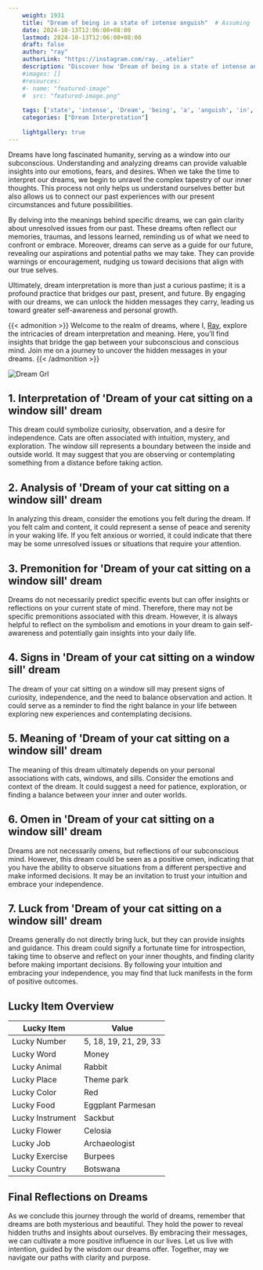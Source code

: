 ```yaml
---
    weight: 1931
    title: "Dream of being in a state of intense anguish"  # Assuming 'title' column exists
    date: 2024-10-13T12:06:00+08:00
    lastmod: 2024-10-13T12:06:00+08:00
    draft: false
    author: "ray"
    authorLink: "https://instagram.com/ray._.atelier"
    description: "Discover how 'Dream of being in a state of intense anguish' can interpret your future and uncover its significant meanings in your life."
    #images: []
    #resources:
    #- name: "featured-image"
    #  src: "featured-image.png"
    
    tags: ['state', 'intense', 'Dream', 'being', 'a', 'anguish', 'in', 'of']
    categories: ["Dream Interpretation"]
    
    lightgallery: true
---
```

    
Dreams have long fascinated humanity, serving as a window into our subconscious. Understanding and analyzing dreams can provide valuable insights into our emotions, fears, and desires. When we take the time to interpret our dreams, we begin to unravel the complex tapestry of our inner thoughts. This process not only helps us understand ourselves better but also allows us to connect our past experiences with our present circumstances and future possibilities.

By delving into the meanings behind specific dreams, we can gain clarity about unresolved issues from our past. These dreams often reflect our memories, traumas, and lessons learned, reminding us of what we need to confront or embrace. Moreover, dreams can serve as a guide for our future, revealing our aspirations and potential paths we may take. They can provide warnings or encouragement, nudging us toward decisions that align with our true selves.

Ultimately, dream interpretation is more than just a curious pastime; it is a profound practice that bridges our past, present, and future. By engaging with our dreams, we can unlock the hidden messages they carry, leading us toward greater self-awareness and personal growth.

{{< admonition >}}
Welcome to the realm of dreams, where I, [Ray](https://instagram.com/ray._.atelier), explore the intricacies of dream interpretation and meaning. Here, you’ll find insights that bridge the gap between your subconscious and conscious mind. Join me on a journey to uncover the hidden messages in your dreams.
{{< /admonition >}}

![Dream Grl](https://cdn.pixabay.com/photo/2017/11/02/03/35/gothic-2910057_1280.jpg "Dream Grl")

## 1. Interpretation of 'Dream of your cat sitting on a window sill' dream

This dream could symbolize curiosity, observation, and a desire for independence. Cats are often associated with intuition, mystery, and exploration. The window sill represents a boundary between the inside and outside world. It may suggest that you are observing or contemplating something from a distance before taking action.

## 2. Analysis of 'Dream of your cat sitting on a window sill' dream

In analyzing this dream, consider the emotions you felt during the dream. If you felt calm and content, it could represent a sense of peace and serenity in your waking life. If you felt anxious or worried, it could indicate that there may be some unresolved issues or situations that require your attention.

## 3. Premonition for 'Dream of your cat sitting on a window sill' dream

Dreams do not necessarily predict specific events but can offer insights or reflections on your current state of mind. Therefore, there may not be specific premonitions associated with this dream. However, it is always helpful to reflect on the symbolism and emotions in your dream to gain self-awareness and potentially gain insights into your daily life.

## 4. Signs in 'Dream of your cat sitting on a window sill' dream

The dream of your cat sitting on a window sill may present signs of curiosity, independence, and the need to balance observation and action. It could serve as a reminder to find the right balance in your life between exploring new experiences and contemplating decisions.

## 5. Meaning of 'Dream of your cat sitting on a window sill' dream

The meaning of this dream ultimately depends on your personal associations with cats, windows, and sills. Consider the emotions and context of the dream. It could suggest a need for patience, exploration, or finding a balance between your inner and outer worlds.

## 6. Omen in 'Dream of your cat sitting on a window sill' dream

Dreams are not necessarily omens, but reflections of our subconscious mind. However, this dream could be seen as a positive omen, indicating that you have the ability to observe situations from a different perspective and make informed decisions. It may be an invitation to trust your intuition and embrace your independence.

## 7. Luck from 'Dream of your cat sitting on a window sill' dream

Dreams generally do not directly bring luck, but they can provide insights and guidance. This dream could signify a fortunate time for introspection, taking time to observe and reflect on your inner thoughts, and finding clarity before making important decisions. By following your intuition and embracing your independence, you may find that luck manifests in the form of positive outcomes.

## Lucky Item Overview
| Lucky Item          | Value              |
|---------------|--------------------|
| Lucky Number        | 5, 18, 19, 21, 29, 33  |
| Lucky Word          | Money |
| Lucky Animal        | Rabbit |
| Lucky Place         | Theme park     |
| Lucky Color         | Red     |
| Lucky Food          | Eggplant Parmesan      |
| Lucky Instrument    | Sackbut |
| Lucky Flower        | Celosia    |
| Lucky Job           | Archaeologist       |
| Lucky Exercise      | Burpees  |
| Lucky Country       | Botswana    |


##  Final Reflections on Dreams

As we conclude this journey through the world of dreams, remember that dreams are both mysterious and beautiful. They hold the power to reveal hidden truths and insights about ourselves. By embracing their messages, we can cultivate a more positive influence in our lives. Let us live with intention, guided by the wisdom our dreams offer. Together, may we navigate our paths with clarity and purpose.
